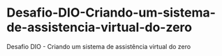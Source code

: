 # Desafio-DIO-Criando-um-sistema-de-assistencia-virtual-do-zero
Desafio DIO - Criando um sistema de assistência virtual do zero
